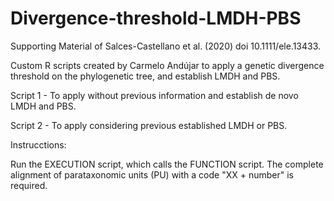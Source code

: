 # Divergence-threshold-LMDH-PBS
Supporting Material of Salces-Castellano et al. (2020) doi 10.1111/ele.13433.

Custom R scripts created by Carmelo Andújar to apply a genetic divergence threshold on the phylogenetic tree, and establish LMDH and PBS.

Script 1 - To apply without previous information and establish de novo LMDH and PBS.

Script 2 - To apply considering previous established LMDH or PBS.

Instrucctions:

Run the EXECUTION script, which calls the FUNCTION script. The complete alignment of parataxonomic units (PU) with a code "XX + number" is required.
